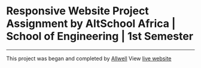 # Responsive Website Project Assignment by AltSchool Africa | School of Engineering | 1st Semester
---
This project was began and completed by [Allwell](/allwelldotdev) 
View [live website](https://allwell-altschool-frontend-sem1-webdevtraining.vercel.app/)